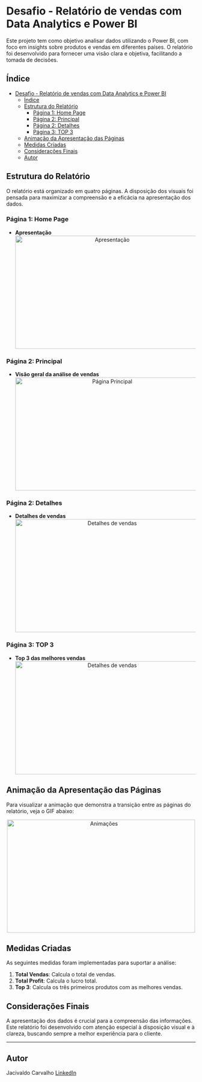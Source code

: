 # Desafio - Relatório de vendas com Data Analytics e Power BI

Este projeto tem como objetivo analisar dados utilizando o Power BI, com foco em insights sobre produtos e vendas em diferentes países. O relatório foi desenvolvido para fornecer uma visão clara e objetiva, facilitando a tomada de decisões.

## Índice
- [Desafio - Relatório de vendas com Data Analytics e Power BI](#desafio---relatório-de-vendas-com-data-analytics-e-power-bi)
  - [Índice](#índice)
  - [Estrutura do Relatório](#estrutura-do-relatório)
    - [Página 1: Home Page](#página-1-home-page)
    - [Página 2: Principal](#página-2-principal)
    - [Página 2: Detalhes](#página-2-detalhes)
    - [Página 3: TOP 3](#página-3-top-3)
  - [Animação da Apresentação das Páginas](#animação-da-apresentação-das-páginas)
  - [Medidas Criadas](#medidas-criadas)
  - [Considerações Finais](#considerações-finais)
  - [Autor](#autor)

## Estrutura do Relatório
O relatório está organizado em quatro páginas. A disposição dos visuais foi pensada para maximizar a compreensão e a eficácia na apresentação dos dados.

### Página 1: Home Page
- **Apresentação**
  <div style="text-align: center;">
  <img src="//PowerBI/Desafio7/figure/figure1_home.png" alt="Apresentação" width="500" height="300">
  </div>


### Página 2: Principal
- **Visão geral da análise de vendas**
  <div style="text-align: center;">
  <img src="//PowerBI/Desafio7//figure/figure2_principal.png" alt="Página Principal" width="500" height="300">
  </div>

### Página 2: Detalhes
- **Detalhes de vendas**
  <div style="text-align: center;">
  <img src="//PowerBI/Desafio7//figure/figure3_detalhes.png" alt="Detalhes de vendas" width="500" height="300">
  </div>

### Página 3: TOP 3
- **Top 3 das melhores vendas**
  <div style="text-align: center;">
  <img src="//PowerBI/Desafio7//figure/figure4_top3.png" alt="Detalhes de vendas" width="500" height="300">
  </div>

## Animação da Apresentação das Páginas
Para visualizar a animação que demonstra a transição entre as páginas do relatório, veja o GIF abaixo:

  <div style="text-align: center;">
  <img src="//PowerBI/Desafio7//gif/desafio7_powerbi.gif" alt="Animações" width="500" height="300">
  </div>

## Medidas Criadas
As seguintes medidas foram implementadas para suportar a análise:

1. **Total Vendas**: Calcula o total de vendas.
2. **Total Profit**: Calcula o lucro total.
3. **Top 3**: Calcula os três primeiros produtos com as melhores vendas.

## Considerações Finais
A apresentação dos dados é crucial para a compreensão das informações. 
Este relatório foi desenvolvido com atenção especial à disposição visual e à clareza, buscando sempre a melhor experiência para o cliente.

---

## Autor

Jacivaldo Carvalho [LinkedIn](https://www.linkedin.com/in/jacivaldocarvalho/)